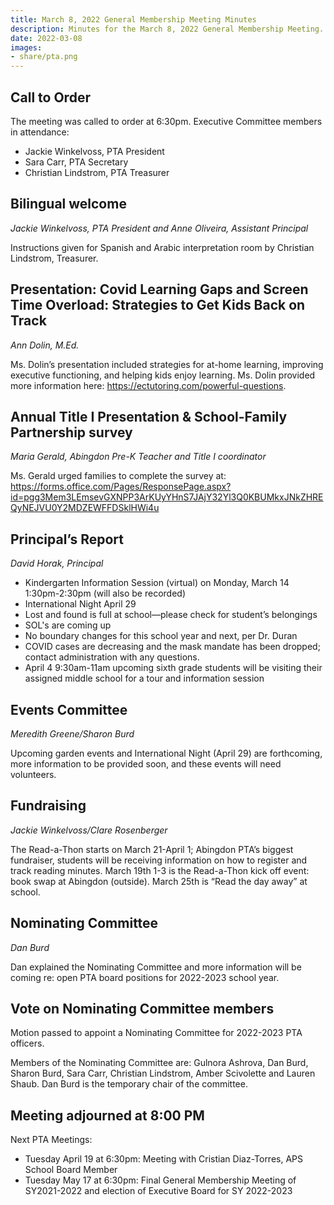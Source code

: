 ```yaml
---
title: March 8, 2022 General Membership Meeting Minutes
description: Minutes for the March 8, 2022 General Membership Meeting.
date: 2022-03-08
images:
- share/pta.png
---
```


## Call to Order
The meeting was called to order at 6:30pm. Executive Committee members in attendance:
- Jackie Winkelvoss, PTA President
- Sara Carr, PTA Secretary
- Christian Lindstrom, PTA Treasurer

## Bilingual welcome
*Jackie Winkelvoss, PTA President and Anne Oliveira, Assistant Principal*

Instructions given for Spanish and Arabic interpretation room by Christian Lindstrom, Treasurer.

## Presentation: Covid Learning Gaps and Screen Time Overload: Strategies to Get Kids Back on Track
*Ann Dolin, M.Ed.*

Ms. Dolin’s presentation included strategies for at-home learning, improving executive functioning, and helping kids enjoy learning. Ms. Dolin provided more information here: https://ectutoring.com/powerful-questions.

## Annual Title I Presentation & School-Family Partnership survey
*Maria Gerald, Abingdon Pre-K Teacher and Title I coordinator*

Ms. Gerald urged families to complete the survey at: https://forms.office.com/Pages/ResponsePage.aspx?id=pgg3Mem3LEmsevGXNPP3ArKUyYHnS7JAjY32Yl3Q0KBUMkxJNkZHREQyNEJVU0Y2MDZEWFFDSklHWi4u

## Principal’s Report
*David Horak, Principal*

- Kindergarten Information Session (virtual) on Monday, March 14 1:30pm-2:30pm (will also be recorded)
- International Night April 29
- Lost and found is full at school—please check for student’s belongings
- SOL's are coming up
- No boundary changes for this school year and next, per Dr. Duran
- COVID cases are decreasing and the mask mandate has been dropped; contact administration with any questions.
- April 4 9:30am-11am upcoming sixth grade students will be visiting their assigned middle school for a tour and information session

## Events Committee
*Meredith Greene/Sharon Burd*

Upcoming garden events and International Night (April 29) are forthcoming, more information to be provided soon, and these events will need volunteers.

## Fundraising
*Jackie Winkelvoss/Clare Rosenberger*

The Read-a-Thon starts on March 21-April 1; Abingdon PTA’s biggest fundraiser, students will be receiving information on how to register and track reading minutes. March 19th 1-3 is the Read-a-Thon kick off event: book swap at Abingdon (outside). March 25th is “Read the day away” at school.

## Nominating Committee
*Dan Burd*

Dan explained the Nominating Committee and more information will be coming re: open PTA board positions for 2022-2023 school year.

## Vote on Nominating Committee members
Motion passed to appoint a Nominating Committee for 2022-2023 PTA officers.

Members of the Nominating Committee are: Gulnora Ashrova, Dan Burd, Sharon Burd, Sara Carr, Christian Lindstrom, Amber Scivolette and Lauren Shaub. Dan Burd is the temporary chair of the committee.

## Meeting adjourned at 8:00 PM
Next PTA Meetings: 

- Tuesday April 19 at 6:30pm: Meeting with Cristian Diaz-Torres, APS School Board Member
- Tuesday May 17 at 6:30pm: Final General Membership Meeting of SY2021-2022 and election of Executive Board for SY 2022-2023
